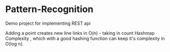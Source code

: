 # Pattern-Recognition
Demo project for implementing REST api

Adding a point creates new line links in O(n) - taking in count Hashmap Complexity , which with a good hashing function can keep it's complexity in O(log n).
